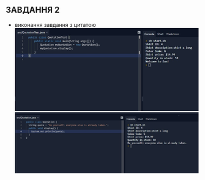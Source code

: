 ## ЗАВДАННЯ 2
- виконання завдання з цитатою
![](https://github.com/ppc-ntu-khpi/java-0-VirusIm/blob/master/Solution/task2.1.jpg?raw=true)
![](https://github.com/ppc-ntu-khpi/java-0-VirusIm/blob/master/Solution/task2.2.jpg?raw=true)
![]()
